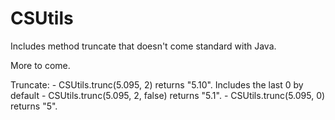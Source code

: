 # CSUtils

Includes method truncate that doesn't come standard with Java.

More to come.

Truncate:
    - CSUtils.trunc(5.095, 2) returns "5.10". Includes the last 0 by default
    - CSUtils.trunc(5.095, 2, false) returns "5.1".
    - CSUtils.trunc(5.095, 0) returns "5".
